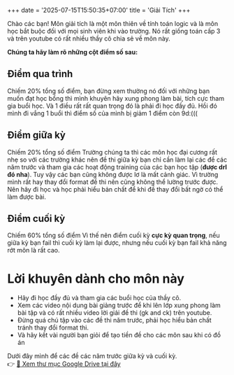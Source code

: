 +++
date = '2025-07-15T15:50:35+07:00'
title = 'Giải Tích'
+++

Chào các bạn! 
Môn giải tích là một môn thiên về tính toán logic và là môn học bắt buộc đối với mọi sinh viên khi vào trường. Nó rất giống toán cấp 3 và trên youtube có rất nhiều thầy cô chia sẻ về môn này.  

**Chúng ta hãy làm rõ những cột điểm số sau:** 

## Điểm qua trình
Chiếm 20% tổng số điểm, bạn đừng xem thường nó đối với những bạn muốn đạt học bổng thì mình khuyên hãy xung phong làm bài, tích cực tham gia buổi học. Và 1 điều rất rất quan trọng đó là phải đi học đầy đủ. Hồi đó mình đi vắng 1 buổi thì điểm số của mình bị giảm 1 điểm còn 9d:(((
## Điểm giữa kỳ
Chiếm 20% tổng số điểm
Trường chúng ta thì các môn học đại cương rất nhẹ so với các trường khác nên đề thi giữa kỳ bạn chỉ cần làm lại các đề các năm trước và tham gia các hoạt động training của các bạn học tập (**được drl đó nha**). Tuy vậy các bạn cũng không được lơ là mất cảnh giác. Vì trường mình rất hay thay đổi format đề thi nên cũng không thể lường trước được. Nên hãy đi học và học phải hiểu bản chất để khi đề thay đổi bất ngờ có thể làm được bài.
## Điểm cuối kỳ
Chiếm 60% tổng số điểm
Vì thế nên điểm cuối kỳ **cực kỳ quan trọng**, nếu giữa kỳ bạn fail thì cuối kỳ làm lại được, nhưng nếu cuối kỳ bạn fail khả năng rớt môn là rất cao.

# Lời khuyên dành cho môn này
- Hãy đi học đầy đủ và tham gia các buổi học của thầy cô.
- Xem các video nội dung bài giảng trước để khi lên lớp xung phong làm bài tập và có rất nhiều video lời giải đề thi (gk and ck) trên youtube.
- Đừng quá chú tập vào các đề thi năm trước, phải học hiểu bản chất tránh thay đổi format thi.
- Và hãy kết vài người bạn giỏi để tạo tiền đề cho các môn sau khi có đồ án

Dưới đây mình để các đề các năm trước giữa kỳ và cuối kỳ.  
👉 [📁 Xem thư mục Google Drive tại đây](https://drive.google.com/drive/folders/1BFq89RkrWi8zZnJlhEo95Wx1pGn5MhiE)